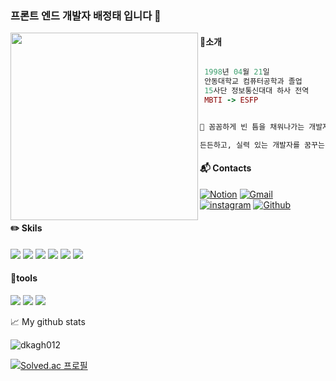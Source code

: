 ### 프론트 엔드 개발자 배정태 입니다 👋
<img align="left" src="https://user-images.githubusercontent.com/61902400/205352489-1ea8d263-5124-4057-ab36-1f58b53428bf.PNG" width="300"/>

<h4> 👔소개 </h4>

  ```ruby
  
   1998년 04월 21일
   안동대학교 컴퓨터공학과 졸업
   15사단 정보통신대대 하사 전역
   MBTI -> ESFP
  ```
  ```ruby

📢 꼼꼼하게 빈 틈을 채워나가는 개발자

든든하고, 실력 있는 개발자를 꿈꾸는 배정태입니다.

```
<h4>📬 Contacts</h4>
<p>
  <a href="https://fir-vessel-121.notion.site/8dfb285c059a4942ab4df12bb23b974f" target="_blank">
  <img alt="Notion" src="https://img.shields.io/badge/Notion-000000.svg?&style=for-the-badge&logo=Notion&logoColor=white" /></a>

   <a href="qowjdxo00@gmail.com" target="_blank">
  <img alt="Gmail" src="https://img.shields.io/badge/Gmail-EA4335.svg?&style=for-the-badge&logo=Gmail&logoColor=white" /></a>


  <a href="https://github.com/dkagh012" target="_blank">
  <img alt="instagram" src="https://img.shields.io/badge/instagram-E4405F.svg?&style=for-the-badge&logo=instagram&logoColor=white" /></a>


<a href="https://github.com/dkagh012" target="_blank">
  <img alt="Github" src="https://img.shields.io/badge/GitHub-%2312100E.svg?&style=for-the-badge&logo=Github&logoColor=white" /></a>
</p>
  



  



<h4>✏️ Skils </h4>
<span>
<img src="https://img.shields.io/badge/HTML5-FFCA28?style=flat-square&logo=HTML5&logoColor=white">
<img src="https://img.shields.io/badge/CSS-004088?style=flat-square&logo=CSS&logoColor=ffffff">
<img src="https://img.shields.io/badge/JavaScript-F7DF1E?style=flat-square&logo=JavaScript&logoColor=white">
<img src="https://img.shields.io/badge/React-61DAFB?style=flat-square&logo=React&logoColor=white">
<img src="https://img.shields.io/badge/Node.js-339933?style=flat-square&logo=Node.js&logoColor=white">
<img src="https://img.shields.io/badge/MySQL-4479A1?style=flat-square&logo=MySQL&logoColor=white">

</span>

<h4>💪tools</h4>
<span>
<img src="https://img.shields.io/badge/Visual Studio-0094F5?style=flat-square&logo=Visual Studio&logoColor=white">
<img src="https://img.shields.io/badge/eclipse-0008ff?style=flat-square&logo=eclipse&logoColor=white">
<img src="https://img.shields.io/badge/Git-F05032?style=flat-square&logo=Git&logoColor=white">
</span>
</br>



📈 My github stats

<p align="left"> <img src="https://github-readme-stats.vercel.app/api?username=dkagh012&show_icons=true&theme=gotham" alt="dkagh012" />
  
[![Solved.ac
프로필](http://mazassumnida.wtf/api/v2/generate_badge?boj=dkagh054)](https://solved.ac/dkagh054)

</p>
